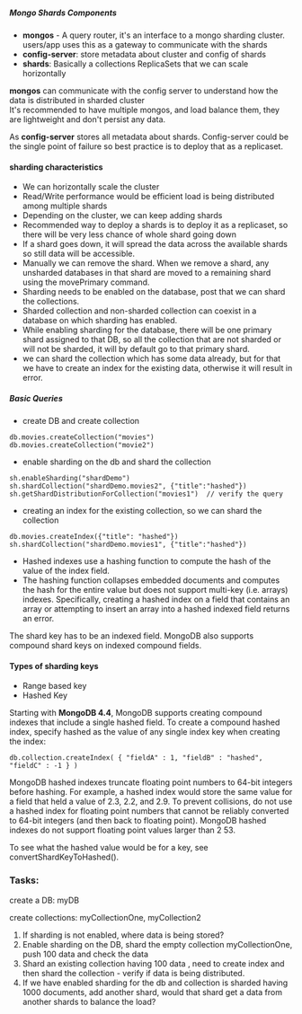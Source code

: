 ##### Mongo Shards Components
- **mongos** - A query router, it's an interface to a mongo sharding cluster. users/app  uses this as a gateway to communicate with the shards
- **config-server**: store metadata about cluster and config of shards
- **shards**: Basically a collections ReplicaSets that we can scale horizontally

**mongos** can communicate with the config server to understand how the data is distributed in sharded cluster<br/>
It's recommended to have multiple mongos, and load balance them, they are lightweight and don't persist any data.

As **config-server** stores all metadata about shards.
Config-server could be the single point of failure so best practice is to deploy that as a replicaset.

#### sharding characteristics
* We can horizontally scale the cluster
* Read/Write performance would be efficient load is being distributed among multiple shards
* Depending on the cluster, we can keep adding shards
* Recommended way to deploy a shards is to deploy it as a replicaset, so there will be very less chance of whole shard going down
* If a shard goes down, it will spread the data across the available shards so still data will be accessible.
* Manually we can remove the shard. When we remove a shard, any unsharded databases in that shard are moved to a remaining shard using the movePrimary command.
* Sharding needs to be enabled on the database, post that we can shard the collections. 
* Sharded collection and non-sharded collection can coexist in a database on which sharding has enabled. 
* While enabling sharding for the database, there will be one primary shard assigned to that DB, so all the collection that are not sharded or will not be sharded, it will by default go to that primary shard.
* we can shard the collection which has some data already, but for that we have to create an index for the existing data, otherwise it will result in error.

##### Basic Queries
* create DB and create collection

```use shardDemo
db.movies.createCollection("movies")
db.movies.createCollection("movie2")
```
- enable sharding on the db and shard the collection
```
sh.enableSharding("shardDemo")
sh.shardCollection("shardDemo.movies2", {"title":"hashed"})
sh.getShardDistributionForCollection("movies1")  // verify the query
```
- creating an index for the existing collection, so we can shard the collection
```
db.movies.createIndex({"title": "hashed"})
sh.shardCollection("shardDemo.movies1", {"title":"hashed"})
```
 - Hashed indexes use a hashing function to compute the hash of the value of the index field.
 - The hashing function collapses embedded documents and computes the hash for the entire value but does not support multi-key (i.e. arrays) indexes. Specifically, creating a hashed index on a field that contains an array or attempting to insert an array into a hashed indexed field returns an error.
 
The shard key has to be an indexed field. MongoDB also supports compound shard keys on indexed compound fields.
#### Types of sharding keys
- Range based key
- Hashed Key

Starting with **MongoDB 4.4**, MongoDB supports creating compound indexes that include a single hashed field. To create a compound hashed index, specify hashed as the value of any single index key when creating the index:

```
db.collection.createIndex( { "fieldA" : 1, "fieldB" : "hashed", "fieldC" : -1 } )
```

MongoDB hashed indexes truncate floating point numbers to 64-bit integers before hashing. For example, a hashed index would store the same value for a field that held a value of 2.3, 2.2, and 2.9. To prevent collisions, do not use a hashed index for floating point numbers that cannot be reliably converted to 64-bit integers (and then back to floating point). MongoDB hashed indexes do not support floating point values larger than 2 53.

To see what the hashed value would be for a key, see convertShardKeyToHashed().

### Tasks:
create a DB: myDB

create collections: myCollectionOne, myCollection2

1. If sharding is not enabled, where data is being stored?<br>
2. Enable sharding on the DB,  shard the empty collection myCollectionOne, push 100 data and check the data
3. Shard an existing collection having 100 data , need to create index and then shard the collection - verify if data is being distributed.
4. If we have enabled sharding for the db and collection is sharded having 1000 documents, add another shard, would that shard get a data from another shards to balance the load?